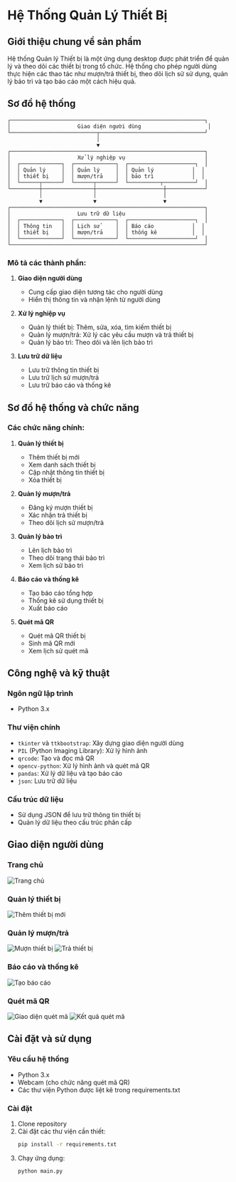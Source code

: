 # Hệ Thống Quản Lý Thiết Bị

## Giới thiệu chung về sản phẩm
Hệ thống Quản lý Thiết bị là một ứng dụng desktop được phát triển để quản lý và theo dõi các thiết bị trong tổ chức. Hệ thống cho phép người dùng thực hiện các thao tác như mượn/trả thiết bị, theo dõi lịch sử sử dụng, quản lý bảo trì và tạo báo cáo một cách hiệu quả.

## Sơ đồ hệ thống
```
┌─────────────────────────────────────────────────────────────┐
│                     Giao diện người dùng                     │
└───────────────────────────┬─────────────────────────────────┘
                            │
                            ▼
┌─────────────────────────────────────────────────────────────┐
│                     Xử lý nghiệp vụ                         │
│  ┌─────────────┐  ┌─────────────┐  ┌─────────────────────┐  │
│  │ Quản lý     │  │ Quản lý     │  │ Quản lý            │  │
│  │ thiết bị    │  │ mượn/trả    │  │ bảo trì            │  │
│  └──────┬──────┘  └──────┬──────┘  └──────────┬──────────┘  │
└─────────┼────────────────┼─────────────────────┼────────────┘
          │                │                     │
          ▼                ▼                     ▼
┌─────────────────────────────────────────────────────────────┐
│                     Lưu trữ dữ liệu                         │
│  ┌─────────────┐  ┌─────────────┐  ┌─────────────────────┐  │
│  │ Thông tin   │  │ Lịch sử     │  │ Báo cáo            │  │
│  │ thiết bị    │  │ mượn/trả    │  │ thống kê           │  │
│  └─────────────┘  └─────────────┘  └─────────────────────┘  │
└─────────────────────────────────────────────────────────────┘
```

### Mô tả các thành phần:
1. **Giao diện người dùng**
   - Cung cấp giao diện tương tác cho người dùng
   - Hiển thị thông tin và nhận lệnh từ người dùng

2. **Xử lý nghiệp vụ**
   - Quản lý thiết bị: Thêm, sửa, xóa, tìm kiếm thiết bị
   - Quản lý mượn/trả: Xử lý các yêu cầu mượn và trả thiết bị
   - Quản lý bảo trì: Theo dõi và lên lịch bảo trì

3. **Lưu trữ dữ liệu**
   - Lưu trữ thông tin thiết bị
   - Lưu trữ lịch sử mượn/trả
   - Lưu trữ báo cáo và thống kê

## Sơ đồ hệ thống và chức năng

### Các chức năng chính:
1. **Quản lý thiết bị**
   - Thêm thiết bị mới
   - Xem danh sách thiết bị
   - Cập nhật thông tin thiết bị
   - Xóa thiết bị

2. **Quản lý mượn/trả**
   - Đăng ký mượn thiết bị
   - Xác nhận trả thiết bị
   - Theo dõi lịch sử mượn/trả

3. **Quản lý bảo trì**
   - Lên lịch bảo trì
   - Theo dõi trạng thái bảo trì
   - Xem lịch sử bảo trì

4. **Báo cáo và thống kê**
   - Tạo báo cáo tổng hợp
   - Thống kê sử dụng thiết bị
   - Xuất báo cáo

5. **Quét mã QR**
   - Quét mã QR thiết bị
   - Sinh mã QR mới
   - Xem lịch sử quét mã

## Công nghệ và kỹ thuật

### Ngôn ngữ lập trình
- Python 3.x

### Thư viện chính
- `tkinter` và `ttkbootstrap`: Xây dựng giao diện người dùng
- `PIL` (Python Imaging Library): Xử lý hình ảnh
- `qrcode`: Tạo và đọc mã QR
- `opencv-python`: Xử lý hình ảnh và quét mã QR
- `pandas`: Xử lý dữ liệu và tạo báo cáo
- `json`: Lưu trữ dữ liệu

### Cấu trúc dữ liệu
- Sử dụng JSON để lưu trữ thông tin thiết bị
- Quản lý dữ liệu theo cấu trúc phân cấp

## Giao diện người dùng

### Trang chủ
![Trang chủ](app_images/trang%20chủ.jpg)

### Quản lý thiết bị
![Thêm thiết bị mới](app_images/thêm%20thiết%20bị%20mới.jpg)

### Quản lý mượn/trả
![Mượn thiết bị](app_images/mượn%20thiết%20bị.jpg)
![Trả thiết bị](app_images/trả%20thiết%20bị.jpg)

### Báo cáo và thống kê
![Tạo báo cáo](app_images/tạo%20báo%20cáo.jpg)

### Quét mã QR
![Giao diện quét mã](app_images/giao%20diện%20sau%20khi%20bấm%20nút%20quét%20và%20sinh%20mã.jpg)
![Kết quả quét mã](app_images/sau%20khi%20quét%20mã.jpg)

## Cài đặt và sử dụng

### Yêu cầu hệ thống
- Python 3.x
- Webcam (cho chức năng quét mã QR)
- Các thư viện Python được liệt kê trong requirements.txt

### Cài đặt
1. Clone repository
2. Cài đặt các thư viện cần thiết:
   ```bash
   pip install -r requirements.txt
   ```
3. Chạy ứng dụng:
   ```bash
   python main.py
   ```
